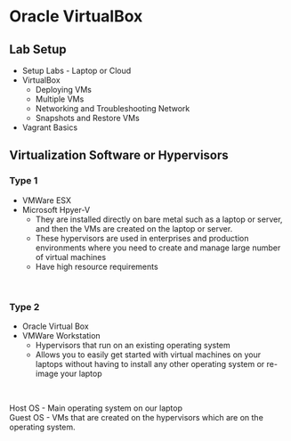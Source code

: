 # Oracle VirtualBox

## Lab Setup
- Setup Labs - Laptop or Cloud
- VirtualBox
    - Deploying VMs
    - Multiple VMs
    - Networking and Troubleshooting Network
    - Snapshots and Restore VMs
- Vagrant Basics


## Virtualization Software or Hypervisors

### Type 1
- VMWare ESX
- Microsoft Hpyer-V
    - They are installed directly on bare metal such as a laptop or server, and then the VMs are created on the laptop or server.
    - These hypervisors are used in enterprises and production environments where you need to create and manage large number of virtual machines
    - Have high resource requirements

<br>

### Type 2
- Oracle Virtual Box
- VMWare Workstation
    - Hypervisors that run on an existing operating system
    - Allows you to easily get started with virtual machines on your laptops without having to install any other operating system or re-image your laptop

<br>

Host OS - Main operating system on our laptop <br>
Guest OS - VMs that are created on the hypervisors which are on the operating system.


